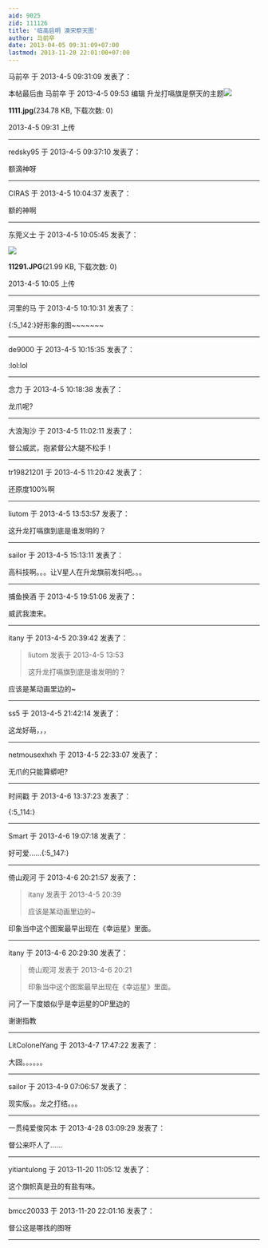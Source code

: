 ```yaml
---
aid: 9025
zid: 111126
title: '临高启明 澳宋祭天图'
author: 马前卒
date: 2013-04-05 09:31:09+07:00
lastmod: 2013-11-20 22:01:00+07:00
---
```


马前卒 于 2013-4-5 09:31:09 发表了：

本帖最后由 马前卒 于 2013-4-5 09:53 编辑 升龙打嗝旗是祭天的主题![](https://cdn.jsdelivr.net/gh/lzjluzijie/beichao@main/img/093100hwx58qxnsw5m2s6f.jpg)



**1111.jpg**(234.78 KB, 下载次数: 0)



2013-4-5 09:31 上传

---------

redsky95 于 2013-4-5 09:37:10 发表了：

额滴神呀

---------

CIRAS 于 2013-4-5 10:04:37 发表了：

额的神啊

---------

东莞义士 于 2013-4-5 10:05:45 发表了：

![](https://cdn.jsdelivr.net/gh/lzjluzijie/beichao@main/img/100543eoz98rlagrlhge53.jpg)



**11291.JPG**(21.99 KB, 下载次数: 0)



2013-4-5 10:05 上传

---------

河里的马 于 2013-4-5 10:10:31 发表了：

{:5\_142:}好形象的图~~~~~~~

---------

de9000 于 2013-4-5 10:15:35 发表了：

:lol:lol

---------

念力 于 2013-4-5 10:18:38 发表了：

龙爪呢?

---------

大浪淘沙 于 2013-4-5 11:02:11 发表了：

督公威武，抱紧督公大腿不松手！

---------

tr19821201 于 2013-4-5 11:20:42 发表了：

还原度100%啊

---------

liutom 于 2013-4-5 13:53:57 发表了：

这升龙打嗝旗到底是谁发明的？

---------

sailor 于 2013-4-5 15:13:11 发表了：

高科技啊。。。让V星人在升龙旗前发抖吧。。。

---------

捕鱼换酒 于 2013-4-5 19:51:06 发表了：

威武我澳宋。

---------

itany 于 2013-4-5 20:39:42 发表了：

> liutom 发表于 2013-4-5 13:53
> 
> 这升龙打嗝旗到底是谁发明的？



应该是某动画里边的~

---------

ss5 于 2013-4-5 21:42:14 发表了：

这龙好萌，，，

---------

netmousexhxh 于 2013-4-5 22:33:07 发表了：

无爪的只能算蟒吧?

---------

时间戳 于 2013-4-6 13:37:23 发表了：

{:5\_114:}

---------

Smart 于 2013-4-6 19:07:18 发表了：

好可爱……{:5\_147:}

---------

倚山观河 于 2013-4-6 20:21:57 发表了：

> itany 发表于 2013-4-5 20:39
> 
> 应该是某动画里边的~



印象当中这个图案最早出现在《幸运星》里面。

---------

itany 于 2013-4-6 20:29:30 发表了：

> 倚山观河 发表于 2013-4-6 20:21
> 
> 印象当中这个图案最早出现在《幸运星》里面。



问了一下度娘似乎是幸运星的OP里边的

谢谢指教

---------

LitColonelYang 于 2013-4-7 17:47:22 发表了：

大囧。。。。。。

---------

sailor 于 2013-4-9 07:06:57 发表了：

现实版。。龙之打结。。。

---------

一贯纯爱俊冈本 于 2013-4-28 03:09:29 发表了：

督公来吓人了……

---------

yitiantulong 于 2013-11-20 11:05:12 发表了：

这个旗帜真是丑的有盐有味。

---------

bmcc20033 于 2013-11-20 22:01:16 发表了：

督公这是哪找的图呀

---------

